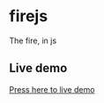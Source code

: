 # firejs
The fire, in js

## Live demo

[Press here to live demo](https://juanmcasillas.github.io/firejs/fire.html)
